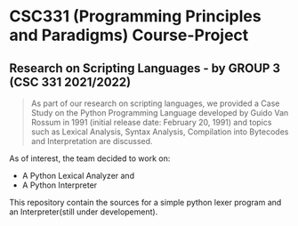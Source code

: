 # CSC331 (Programming Principles and Paradigms) Course-Project

## Research on Scripting Languages - by GROUP 3 (CSC 331 2021/2022)

> As part of our research on scripting languages, we provided a Case Study on the Python Programming Language developed by Guido Van Rossum in 1991 (initial release date: February 20, 1991) and topics such as Lexical Analysis, Syntax Analysis, Compilation into Bytecodes and Interpretation are discussed.

As of interest, the team decided to work on:
- A Python Lexical Analyzer and
- A Python Interpreter

This repository contain the sources for a simple python lexer program and an Interpreter(still under developement).
